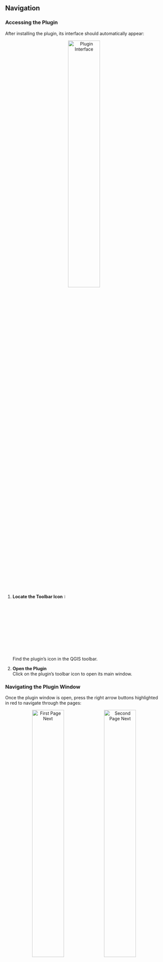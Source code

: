 ## Navigation

### Accessing the Plugin

After installing the plugin, its interface should automatically appear:  
<p align="center">
  <img 
    src="https://raw.githubusercontent.com/worldbank/GEEST/main/docs/images/new%20images/First%20page.jpg" 
    alt="Plugin Interface" 
    style="width:45%;" 
    title="Click to enlarge" 
    onclick="window.open(this.src, '_blank')">
</p>

1. **Locate the Toolbar Icon**  <img src="https://raw.githubusercontent.com/worldbank/GEEST/main/docs/images/new%20images/Tool%20icon.jpg" alt="Toolbar Icon" style="width:5%;" title="Click to enlarge" onclick="window.open(this.src, '_blank')">  
   Find the plugin’s icon in the QGIS toolbar.

2. **Open the Plugin**  
   Click on the plugin’s toolbar icon to open its main window.

### Navigating the Plugin Window

Once the plugin window is open, press the right arrow buttons highlighted in red to navigate through the pages:

<p align="center">
  <img 
    src="https://raw.githubusercontent.com/worldbank/GEEST/main/docs/images/new%20images/First%20page%20next.jpg" 
    alt="First Page Next" 
    style="width:45%;" 
    title="Click to enlarge" 
    onclick="window.open(this.src, '_blank')">
  <img 
    src="https://raw.githubusercontent.com/worldbank/GEEST/main/docs/images/new%20images/Second%20page%20next.jpg" 
    alt="Second Page Next" 
    style="width:45%;" 
    title="Click to enlarge" 
    onclick="window.open(this.src, '_blank')">
</p>

> - **Welcome to GEEST Page**: This is the introductory page of the plugin, providing an overview of its purpose and functionality. It serves as the starting point to familiarize users with the plugin's capabilities and its relevance to geospatial analysis.
>
> - **About Page**: This page offers detailed information about the plugin, including its contributors, development background, and licensing. It highlights the open-source nature of the tool and acknowledges the organizations or individuals involved in its creation.

### Setting Up the ORS Key

To use the GEEST plugin effectively, you need to configure the **Open Route Service (ORS)** API key. The ORS platform is used for spatial analysis workflows, and obtaining an API key is a simple and free process. Below are the steps:

---

#### **Step 1: Get Your API Key**
1. Open your browser and go to the [ORS API Key Signup Page](https://openrouteservice.org/sign-up/).
2. Register for an account or log in if you already have one.
3. Once logged in, generate an API key by following the on-screen instructions.

#### **Step 2: Paste the API Key**
> **Note**: If you already entered your ORS API key in the **Step 5: Verify the Installation and Configure the Tool** section of the **[Installing GEEST](https://github.com/worldbank/GEEST/blob/main/docs/userguide/install.md)** instructions, you can skip this step.
1. Copy the API key from the ORS website.
2. Open the **GEEST ORS Setup** window in the plugin.
3. Paste the API key into the text box provided (as shown in the screenshot below).

<p align="center">
 <img 
    src="https://raw.githubusercontent.com/worldbank/GEEST/main/docs/images/new%20images/ORS%20setup.jpg" 
    alt="ORS key" 
    style="width:45%;" 
    title="Click to enlarge" 
    onclick="window.open(this.src, '_blank')">
</p>

#### **Step 3: Verify the Key**
1. After pasting the API key, click the **Check my key...** button.
2. If the key is valid, a green checkmark will appear, indicating the API key has been successfully set up.

---

> #### **Tips for Setting Up the ORS Key**
> - 💡 **Tip**: Ensure you paste the exact API key without any extra spaces or characters.
> - ⚠️ **Warning**: Avoid sharing your API key publicly to keep it secure.
> - 🔄 **If You Encounter Issues**: Double-check your internet connection and ensure your API key is valid.
> - **This step is crucial to unlock the full functionality of the plugin, including advanced spatial analysis workflows.**
---


















```{tableofcontents}
```
